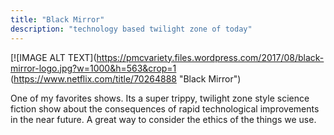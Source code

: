```yaml
---
title: "Black Mirror"
description: "technology based twilight zone of today"
---
```



[![IMAGE ALT TEXT](https://pmcvariety.files.wordpress.com/2017/08/black-mirror-logo.jpg?w=1000&h=563&crop=1 (https://www.netflix.com/title/70264888 "Black Mirror")

One of my favorites shows. Its a super trippy, twilight zone style science fiction show about the consequences of rapid technological improvements in the near future. A great way to consider the ethics of the things we use.
